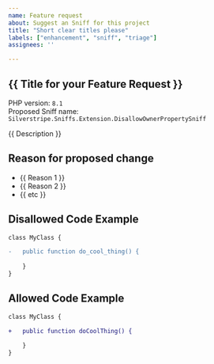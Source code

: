 ```yaml
---
name: Feature request
about: Suggest an Sniff for this project
title: "Short clear titles please"
labels: ["enhancement", "sniff", "triage"]
assignees: ''

---
```

## {{ Title for your Feature Request }}

<!-- Update the following example to be relevant -->

PHP version: `8.1`  
Proposed Sniff name: `Silverstripe.Sniffs.Extension.DisallowOwnerPropertySniff`

{{ Description }}

## Reason for proposed change

- {{ Reason 1 }}
- {{ Reason 2 }}
- {{ etc }}


## Disallowed Code Example

```diff
class MyClass {

-   public function do_cool_thing() {
    
    }
}
```
## Allowed Code Example

```diff 
class MyClass {

+   public function doCoolThing() {
    
    }
}
```
